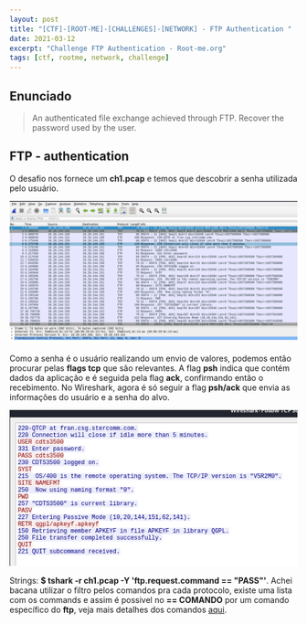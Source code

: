 ```yaml
---
layout: post
title: "[CTF]-[ROOT-ME]-[CHALLENGES]-[NETWORK] - FTP Authentication "
date: 2021-03-12
excerpt: "Challenge FTP Authentication - Root-me.org"
tags: [ctf, rootme, network, challenge]
---
```


## Enunciado

> An authenticated file exchange achieved through FTP. Recover the password used by the user.

## FTP - authentication

O desafio nos fornece um **ch1.pcap** e temos que descobrir a senha utilizada pelo usuário.

![Wireshark - ch1.pcap](/img_posts/ctf/rootme/network/ftp-auth-1.png)

Como a senha é o usuário realizando um envio de valores, podemos então procurar pelas **flags tcp** que são relevantes. A flag **psh** indica que contém dados da aplicação e é seguida pela flag **ack**, confirmando então o recebimento. No Wireshark, agora é só seguir a flag **psh/ack** que envia as informações do usuário e a senha do alvo.

![Seguindo o pacote](/img_posts/ctf/rootme/network/ftp-auth-2.png)

Strings: **$ tshark -r ch1.pcap -Y  'ftp.request.command == "PASS"'**.
Achei bacana utilizar o filtro pelos comandos pra cada protocolo, existe uma lista com os commands e assim é possivel no **== COMANDO** por um comando específico do **ftp**, veja mais detalhes dos comandos [aqui](https://en.wikipedia.org/wiki/List_of_FTP_commands).
